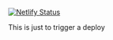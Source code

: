 [![Netlify Status](https://api.netlify.com/api/v1/badges/6cd433c0-94a8-4900-8d93-477b90c3e08b/deploy-status)](https://app.netlify.com/sites/mainmediavideo/deploys)


This is just to trigger a deploy
